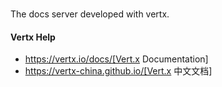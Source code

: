 ###
The docs server developed with vertx.

#### Vertx Help
* https://vertx.io/docs/[Vert.x Documentation]
* https://vertx-china.github.io/[Vert.x 中文文档]